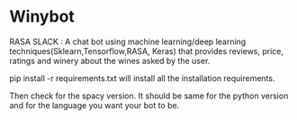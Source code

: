 # Winybot
RASA SLACK : A chat bot using machine learning/deep learning techniques(Sklearn,Tensorflow,RASA, Keras) that provides reviews, price, ratings and winery about the wines asked by the user.

pip install -r requirements.txt will install all the installation requirements.

Then check for the spacy version. It should be same for the python version and for the language you want your bot to be.
